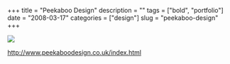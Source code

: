 +++
title = "Peekaboo Design"
description = ""
tags = ["bold", "portfolio"]
date = "2008-03-17"
categories = ["design"]
slug = "peekaboo-design"
+++


 

  <div id="screens-thumbs" class="clearfix">
    <div class="txt-center" id="design-submission"><a href="http://www.peekaboodesign.co.uk/index.html"><img id='bluga-thumbnail-823' class='bluga-thumbnail large' src='//media.konigi.com/bluga/
wt47f27903c6b53_0.jpg'/></a></div>  
  </div>   
<p><a href="http://www.peekaboodesign.co.uk/index.html">http://www.peekaboodesign.co.uk/index.html</a></p>




